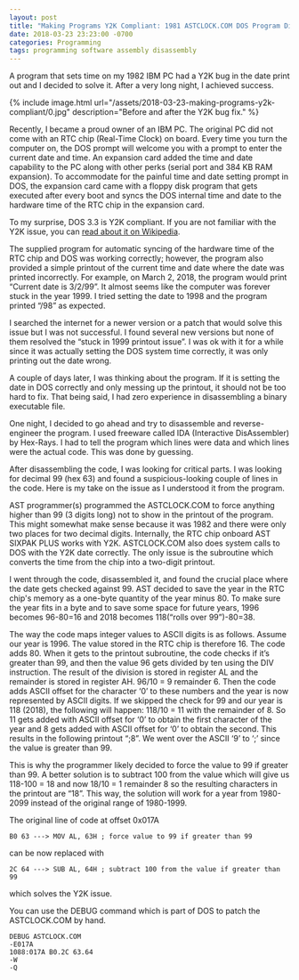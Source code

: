 ```yaml
---
layout: post
title: "Making Programs Y2K Compliant: 1981 ASTCLOCK.COM DOS Program Disassembly"
date: 2018-03-23 23:23:00 -0700
categories: Programming
tags: programming software assembly disassembly
---
```


A program that sets time on my 1982 IBM PC had a Y2K bug in the date print out and I decided to solve it. After a very long night, I achieved success.

{% include image.html url="/assets/2018-03-23-making-programs-y2k-compliant/0.jpg" description="Before and after the Y2K bug fix." %}

Recently, I became a proud owner of an IBM PC. The original PC did not come with an RTC chip (Real-Time Clock) on board. Every time you turn the computer on, the DOS prompt will welcome you with a prompt to enter the current date and time. An expansion card added the time and date capability to the PC along with other perks (serial port and 384 KB RAM expansion). To accommodate for the painful time and date setting prompt in DOS, the expansion card came with a floppy disk program that gets executed after every boot and syncs the DOS internal time and date to the hardware time of the RTC chip in the expansion card.

To my surprise, DOS 3.3 is Y2K compliant. If you are not familiar with the Y2K issue, you can [read about it on Wikipedia](https://en.wikipedia.org/wiki/Year_2000_problem).

The supplied program for automatic syncing of the hardware time of the RTC chip and DOS was working correctly; however, the program also provided a simple printout of the current time and date where the date was printed incorrectly. For example, on March 2, 2018, the program would print “Current date is 3/2/99”. It almost seems like the computer was forever stuck in the year 1999. I tried setting the date to 1998 and the program printed “/98” as expected.

I searched the internet for a newer version or a patch that would solve this issue but I was not successful. I found several new versions but none of them resolved the “stuck in 1999 printout issue”. I was ok with it for a while since it was actually setting the DOS system time correctly, it was only printing out the date wrong.

A couple of days later, I was thinking about the program. If it is setting the date in DOS correctly and only messing up the printout, it should not be too hard to fix. That being said, I had zero experience in disassembling a binary executable file.

One night, I decided to go ahead and try to disassemble and reverse-engineer the program. I used freeware called IDA (Interactive DisAssembler) by Hex-Rays. I had to tell the program which lines were data and which lines were the actual code. This was done by guessing.

After disassembling the code, I was looking for critical parts. I was looking for decimal 99 (hex 63) and found a suspicious-looking couple of lines in the code. Here is my take on the issue as I understood it from the program.

AST programmer(s) programmed the ASTCLOCK.COM to force anything higher than 99 (3 digits long) not to show in the printout of the program. This might somewhat make sense because it was 1982 and there were only two places for two decimal digits. Internally, the RTC chip onboard AST SIXPAK PLUS works with Y2K. ASTCLOCK.COM also does system calls to DOS with the Y2K date correctly. The only issue is the subroutine which converts the time from the chip into a two-digit printout.

I went through the code, disassembled it, and found the crucial place where the date gets checked against 99. AST decided to save the year in the RTC chip's memory as a one-byte quantity of the year minus 80. To make sure the year fits in a byte and to save some space for future years, 1996 becomes 96-80=16 and 2018 becomes 118(“rolls over 99”)-80=38.

The way the code maps integer values to ASCII digits is as follows. Assume our year is 1996. The value stored in the RTC chip is therefore 16. The code adds 80. When it gets to the printout subroutine, the code checks if it’s greater than 99, and then the value 96 gets divided by ten using the DIV instruction. The result of the division is stored in register AL and the remainder is stored in register AH. 96/10 = 9 remainder 6. Then the code adds ASCII offset for the character ‘0’ to these numbers and the year is now represented by ASCII digits. If we skipped the check for 99 and our year is 118 (2018), the following will happen: 118/10 = 11 with the remainder of 8. So 11 gets added with ASCII offset for ‘0’ to obtain the first character of the year and 8 gets added with ASCII offset for ‘0’ to obtain the second. This results in the following printout “;8”. We went over the ASCII ‘9’ to ‘;’ since the value is greater than 99.

This is why the programmer likely decided to force the value to 99 if greater than 99. A better solution is to subtract 100 from the value which will give us 118-100 = 18 and now 18/10 = 1 remainder 8 so the resulting characters in the printout are “18”. This way, the solution will work for a year from 1980-2099 instead of the original range of 1980-1999.

The original line of code at offset 0x017A

```
B0 63 ---> MOV AL, 63H ; force value to 99 if greater than 99
```

can be now replaced with

```
2C 64 ---> SUB AL, 64H ; subtract 100 from the value if greater than 99
```

which solves the Y2K issue.

You can use the DEBUG command which is part of DOS to patch the ASTCLOCK.COM by hand.

```
DEBUG ASTCLOCK.COM
-E017A
1088:017A B0.2C 63.64
-W
-Q
```